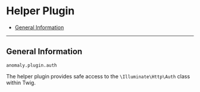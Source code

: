# Helper Plugin

- [General Information](#general)

<hr>

<a name="general"></a>
## General Information

`anomaly.plugin.auth`

The helper plugin provides safe access to the `\Illuminate\Http\Auth` class within Twig.

